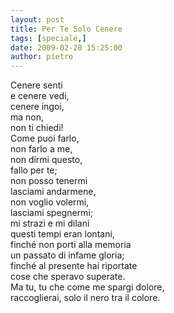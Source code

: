 ```yaml
---
layout: post
title: Per Te Solo Cenere
tags: [speciale,]
date: 2009-02-20 15:25:00
author: pietro
---
```

Cenere senti<br/>e cenere vedi,<br/>cenere ingoi,<br/>ma non,<br/>non ti chiedi!<br/>Come puoi farlo,<br/>non farlo a me,<br/>non dirmi questo,<br/>fallo per te;<br/>non posso tenermi<br/>lasciami andarmene,<br/>non voglio volermi,<br/>lasciami spegnermi;<br/>mi strazi e mi dilani<br/>questi tempi eran lontani,<br/>finché non porti alla memoria<br/>un passato di infame gloria;<br/>finché al presente hai riportate<br/>cose che speravo superate.<br/>Ma tu, tu che come me spargi dolore,<br/>raccoglierai, solo il nero tra il colore.
